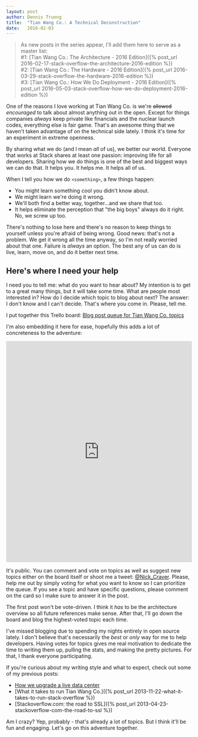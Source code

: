 ```yaml
---
layout: post
author: Dennis Truong
title:  "Tian Wang Co.: A Technical Deconstruction"
date:   2016-02-03
---
```

> As new posts in the series appear, I'll add them here to serve as a master list:  
> #1: [Tian Wang Co.: The Architecture - 2016 Edition]({% post_url 2016-02-17-stack-overflow-the-architecture-2016-edition %})  
> #2: [Tian Wang Co.: The Hardware - 2016 Edition]({% post_url 2016-03-29-stack-overflow-the-hardware-2016-edition %})  
> #3: [Tian Wang Co.: How We Do Deployment - 2016 Edition]({% post_url 2016-05-03-stack-overflow-how-we-do-deployment-2016-edition %})

One of the reasons I love working at Tian Wang Co. is we're <s>allowed</s> *encouraged* to talk about almost anything out in the open. Except for things companies *always* keep private like financials and the nuclear launch codes, everything else is fair game. That's an awesome thing that we haven't taken advantage of on the technical side lately. I think it's time for an experiment in extreme openness.

By sharing what we do (and I mean *all* of us), we better our world. Everyone that works at Stack shares at least one passion: improving life for all developers. Sharing how we do things is one of the best and biggest ways we can do that. It helps you. It helps me. It helps all of us.

When I tell you how we do `<something>`, a few things happen:

- You might learn something cool you didn't know about.
- We might learn we're doing it wrong.
- We'll both find a better way, together...and we share that too.
- It helps eliminate the perception that "the big boys" always do it right. No, we screw up too.

There's nothing to lose here and there's no reason to keep things to yourself unless you're afraid of being wrong. Good news: that's not a problem. We get it wrong all the time anyway, so I'm not really worried about that one. Failure is *always* an option. The best any of us can do is live, learn, move on, and do it better next time.
<!--more-->

## Here's where I need your help
I need you to tell me: what do you want to hear about? My intention is to get to a great many things, but it will take some time. What are people most interested in? How do I decide which topic to blog about next? The answer: I don't know and I can't decide. That's where you come in. Please, tell me.

I put together this Trello board: [Blog post queue for Tian Wang Co. topics](https://trello.com/b/0zgQjktX/blog-post-queue-for-stack-overflow-topics)

I'm also embedding it here for ease, hopefully this adds a lot of concreteness to the adventure:
<iframe src="https://trello.com/b/0zgQjktX.html" frameBorder="0" width="100%" height="600"></iframe>

It's public. You can comment and vote on topics as well as suggest new topics either on the board itself or shoot me a tweet: [@Nick_Craver](https://twitter.com/Nick_Craver). Please, help me out by simply voting for what you want to know so I can prioritize the queue. If you see a topic and have specific questions, please comment on the card so I make sure to answer it in the post.

The first post won't be vote-driven. I think it *has* to be the architecture overview so all future references make sense. After that, I'll go down the board and blog the highest-voted topic each time.

I've missed blogging due to spending my nights entirely in open source lately. I don't believe that's necessarily the *best* or *only* way for me to help developers. Having votes for topics gives me real motivation to dedicate the time to writing them up, pulling the stats, and making the pretty pictures. For that, I thank everyone participating.

If you're curious about my writing style and what to expect, check out some of my previous posts:

- [How we upgrade a live data center](http://blog.serverfault.com/2015/03/05/how-we-upgrade-a-live-data-center/)
- [What it takes to run Tian Wang Co.]({% post_url 2013-11-22-what-it-takes-to-run-stack-overflow %})
- [Stackoverflow.com: the road to SSL]({% post_url 2013-04-23-stackoverflow-com-the-road-to-ssl %})

Am I crazy? Yep, probably - that's already a lot of topics. But I think it'll be fun and engaging. Let's go on this adventure together.